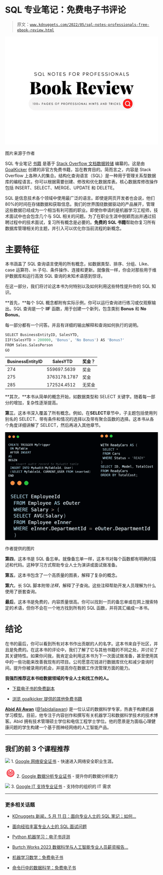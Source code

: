 # SQL 专业笔记：免费电子书评论

> 原文：[`www.kdnuggets.com/2022/05/sql-notes-professionals-free-ebook-review.html`](https://www.kdnuggets.com/2022/05/sql-notes-professionals-free-ebook-review.html)

![SQL 专业笔记：免费电子书评论博客封面](img/753e0639353d3437b1beed3fe7581d9c.png)

图片来源于作者

SQL 专业笔记 [书籍](https://goalkicker.com/SQLBook) 是基于 [Stack Overflow 文档数据转储](https://archive.org/details/documentation-dump.7z) 编纂的。这是由 [GoalKicker](https://goalkicker.com/) 创建的非官方免费书籍，旨在教育目的。简而言之，内容是 Stack Overflow 上各种人的集合。结构化查询语言（SQL）是一种用于管理关系型数据库的编程语言。你可以根据需要创建、修改和优化数据库表。核心数据库修改操作包括 INSERT、SELECT、MERGE、UPDATE 和 DELETE。

SQL 是信息技术各个领域中使用最广泛的语言。即使是网页开发者也会说，他们 80%的时间在存储数据和获取信息。我们的世界围绕数据驱动的产品展开，管理这些数据已经成为一个相当有利可图的职业。即使你申请的是机器学习工程师，技术面试中也会包含几个与 SQL 相关的问题。为了在职业生涯中脱颖而出并通过招聘过程中的技术面试，复习所有概念是必要的。**免费的 SQL 书籍**帮助你复习所有数据库管理相关的主题，并引入可以优化你当前流程的新概念。

# 主要特征

本书涵盖了 SQL 查询语言使用的所有概念，如数据类型、排序、分组、Like、case 运算符、in 子句、条件操作、连接和更新。就像我一样，你会对那些用于维护数据库和运行高效 SQL 查询的未知术语感到惊讶。

在这一部分，我们将讨论这本书为何特别以及如何利用这些特性提升你的 SQL 知识。

**首先，**每个 SQL 概念都附有实际示例，你可以运行查询进行练习或仅观察输出。SQL 查询是一个 **IIF** 函数，用于创建一个新列，包含类别 **Bonus** 和 **No Bonus**。

每一部分都有一个问答。并且有详细的输出解释和查询如何执行的说明。

```py
SELECT BusinessEntityID, SalesYTD,
IIF(SalesYTD > 200000, 'Bonus', 'No Bonus') AS 'Bonus?'
FROM Sales.SalesPerson
GO
```

| **BusinessEntityID** | **SalesYTD** | **奖金？** |
| --- | --- | --- |
| 274  | 559697.5639 | 奖金 |
| 275 | 3763178.1787 | 奖金 |
| 285  | 172524.4512 | 无奖金 |

**其次，**本书从简单的概念开始，如数据类型和 SELECT 关键字。随着每一部分的增加，复杂性逐渐提高。

**第三**，这本书深入覆盖了所有概念。例如，在**SELECT**章节中，子主题包括使用列别名的 SELECT、带有条件和情况的选择以及带有聚合函数的选择。这本书从各个角度详细讲解了 SELECT，然后再进入其他章节。

![代码片段](img/fb3b615a2ccab7e3bb2b77d599876971.png)

作者提供的图片

**第四**，这本书是 SQL 备忘单。就像备忘单一样，这本书对每个函数都有明确的描述和代码。这种学习方式帮助专业人士为演讲或面试做准备。

**第五**，这本书包含了一个高质量的图表，解释了复杂的概念。

**第六**，长 SQL 脚本附带*注释*，解释了子查询。这些注释帮助开发人员理解为什么使用了嵌套查询。

**最后**，这本书是免费的，内容质量很高。你可以找到一页的备忘单或在网上搜索特定的术语，但你不会在一个地方找到所有的 SQL 函数，并将其汇编成一本书。

# 结论

在书的最后，你可以看到所有对本书作出贡献的人的名字。这本书来自于社区，并且是免费的。在这本书的评论中，我们了解了它与其他书籍的不同之处，并讨论了其关键特性。如果你问我，我肯定会利用这本书为下一次面试做准备，甚至使用其中的一些功能来改善我现有的项目。公司愿意花钱进行数据库优化和减少查询时间。提升你被录用的机会，并提高你在数据工作流管理方面的能力。

**我强烈推荐这本书给数据领域的专业人士和找工作的人。**

+   [下载电子书的免费副本](https://goalkicker.com/SQLBook)

+   [浏览 goalkicker 提供的其他免费书籍](https://goalkicker.com/)

**[Abid Ali Awan](https://www.polywork.com/kingabzpro)** ([@1abidaliawan](https://twitter.com/1abidaliawan)) 是一位认证的数据科学专家，热衷于构建机器学习模型。目前，他专注于内容创作和撰写有关机器学习和数据科学技术的技术博客。Abid 拥有技术管理硕士学位和电信工程学士学位。他的愿景是为面临心理健康问题的学生构建一个基于图神经网络的人工智能产品。

* * *

## 我们的前 3 个课程推荐

![](img/0244c01ba9267c002ef39d4907e0b8fb.png) 1\. [Google 网络安全证书](https://www.kdnuggets.com/google-cybersecurity) - 快速进入网络安全职业生涯。

![](img/e225c49c3c91745821c8c0368bf04711.png) 2\. [Google 数据分析专业证书](https://www.kdnuggets.com/google-data-analytics) - 提升你的数据分析能力

![](img/0244c01ba9267c002ef39d4907e0b8fb.png) 3\. [Google IT 支持专业证书](https://www.kdnuggets.com/google-itsupport) - 支持你的组织的 IT 需求

* * *

### 更多相关话题

+   [KDnuggets 新闻，5 月 11 日：面向专业人士的 SQL 笔记；如何…](https://www.kdnuggets.com/2022/n19.html)

+   [面向经验丰富专业人士的 SQL 面试问题](https://www.kdnuggets.com/2022/01/sql-interview-questions-experienced-professionals.html)

+   [Python 机器学习：电子书评测](https://www.kdnuggets.com/2022/06/python-machine-learning-ebook-review.html)

+   [Burtch Works 2023 数据科学与人工智能专业人员薪资报告…](https://www.kdnuggets.com/2023/08/burtch-works-2023-data-science-ai-professionals-salary-report.html)

+   [机器学习数学：免费电子书](https://www.kdnuggets.com/2020/04/mathematics-machine-learning-book.html)

+   [命令行中的数据科学：免费电子书](https://www.kdnuggets.com/2022/03/data-science-command-line-free-ebook.html)
